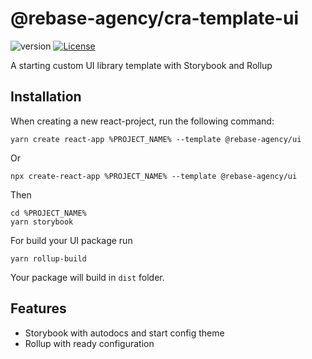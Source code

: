 # @rebase-agency/cra-template-ui

![version](https://img.shields.io/npm/v/@rebase-agency/cra-template-ui) [![License](https://img.shields.io/npm/l/express.svg)](https://github.com/rebase-agency/cra-template-ui/blob/master/LICENSE)

A starting custom UI library template with Storybook and Rollup

## Installation

When creating a new react-project, run the following command:

```shell
yarn create react-app %PROJECT_NAME% --template @rebase-agency/ui
```

Or

```shell
npx create-react-app %PROJECT_NAME% --template @rebase-agency/ui
```

Then

```shell
cd %PROJECT_NAME%
yarn storybook
```

For build your UI package run

```shell
yarn rollup-build
```

Your package will build in `dist` folder.

## Features
- Storybook with autodocs and start config theme
- Rollup with ready configuration
